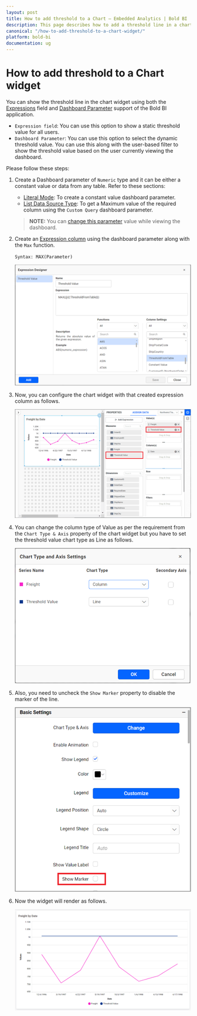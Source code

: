 ```yaml
---
layout: post
title: How to add threshold to a Chart – Embedded Analytics | Bold BI
description: This page describes how to add a threshold line in a chart visualization for embedded dashboards to showcase when data satisfies a specific condition.
canonical: "/how-to-add-threshold-to-a-chart-widget/"
platform: bold-bi
documentation: ug
---
```


# How to add threshold to a Chart widget 

You can show the threshold line in the chart widget using both the [Expressions](/working-with-data-source/transforming-data/configuring-expression-columns/) field and [Dashboard Parameter](/working-with-data-source/configuring-dashboard-parameters/) support of the Bold BI application. 

* `Expression field`: You can use this option to show a static threshold value for all users.
* `Dashboard Parameter`: You can use this option to select the dynamic threshold value. You can use this along with the user-based filter to show the threshold value based on the user currently viewing the dashboard.

Please follow these steps:

1. Create a Dashboard parameter of `Numeric` type and it can be either a constant value or data from any table. Refer to these sections:

   * [Literal Mode](/working-with-data-source/configuring-dashboard-parameters/#literal-mode): To create a constant value dashboard parameter.
   * [List Data Source Type](/working-with-data-source/configuring-dashboard-parameters/#list-data-source-type): To get a Maximum value of the required column using the `Custom Query` dashboard parameter.

   >**NOTE:** You can [change this parameter](/working-with-data-source/configuring-dashboard-parameters/#change-the-dashboard-parameter-value-dynamically) value while viewing the dashboard.

2. Create an [Expression column](/working-with-data-source/configuring-dashboard-parameters/#expression) using the dashboard parameter along with the `Max` function.

   `Syntax: MAX(Parameter)`

   ![Parameter in Expression](/static/assets/faq/images/parameter-in-expression.png)

3. Now, you can configure the chart widget with that created expression column as follows.
   
   ![Configure Chart Widget with Expression](/static/assets/faq/images/configure-chart-widget-with-expression.png) 

4. You can change the column type of Value as per the requirement from the `Chart Type & Axis` property of the chart widget but you have to set the threshold value chart type as Line as follows.

   ![Threshold Chart Type](/static/assets/faq/images/threshold-chart-type.png)

5. Also, you need to uncheck the `Show Marker` property to disable the marker of the line.

   ![Uncheck Show Marker for Threshold](/static/assets/faq/images/showmarker-threshold.png)

6. Now the widget will render as follows.

   ![Threshold line in Chart](/static/assets/faq/images/thresholdline-chart.png)